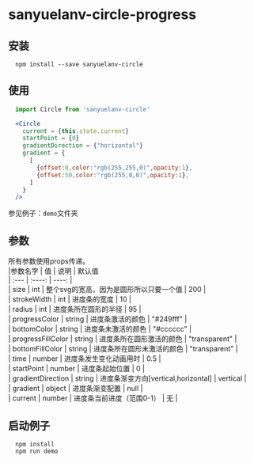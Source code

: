 # sanyuelanv-circle-progress  

## 安装  
```
  npm install --save sanyuelanv-circle
```
## 使用  
```javascript
  import Circle from 'sanyuelanv-circle'
```
```jsx
  <Circle
    current = {this.state.current}
    startPoint = {0}
    gradientDirection = {"horizontal"}
    gradient = {
      [
        {offset:0,color:"rgb(255,255,0)",opacity:1},
        {offset:50,color:"rgb(255,0,0)",opacity:1},
      ]
    }
  />
```
参见例子：```demo```文件夹

## 参数
所有参数使用props传递。  
|参数名字 | 值 | 说明  | 默认值  
| :--- | :----: | ----: |  
| size | int | 整个svg的宽高，因为是圆形所以只要一个值 | 200 |  
| strokeWidth | int | 进度条的宽度 | 10 |  
| radius | int | 进度条所在圆形的半径 | 95 |  
| progressColor | string | 进度条激活的颜色 | "#249fff" |  
| bottomColor | string | 进度条未激活的颜色 | "#cccccc" |  
| progressFillColor | string | 进度条所在圆形激活的颜色 | "transparent" |  
| bottomFillColor | string | 进度条所在圆形未激活的颜色 | "transparent" |  
| time | number | 进度条发生变化动画用时 | 0.5 |  
| startPoint | number | 进度条起始位置 | 0 |  
| gradientDirection | string | 进度条渐变方向[vertical,horizontal] | vertical |  
| gradient | object | 进度条渐变配置 | null |  
| current | number | 进度条当前进度（范围0-1） | 无 |  


## 启动例子
```
  npm install
  npm run demo
```

